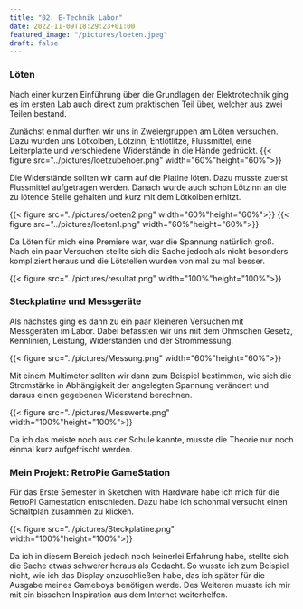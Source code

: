 ```yaml
---
title: "02. E-Technik Labor"
date: 2022-11-09T18:29:23+01:00
featured_image: "/pictures/loeten.jpeg"
draft: false
---
```


### Löten

Nach einer kurzen Einführung über die Grundlagen der Elektrotechnik ging es im ersten Lab auch direkt zum praktischen Teil über, welcher aus zwei Teilen bestand. 

Zunächst einmal durften wir uns in Zweiergruppen am Löten versuchen. Dazu wurden uns Lötkolben, Lötzinn, Entlötlitze, Flussmittel, eine Leiterplatte und verschiedene Widerstände in die Hände gedrückt. 
{{< figure src="../pictures/loetzubehoer.png" width="60%"height="60%">}}

Die Widerstände sollten wir dann auf die Platine löten. Dazu musste zuerst Flussmittel aufgetragen werden. Danach wurde auch schon Lötzinn an die zu lötende Stelle gehalten und kurz mit dem Lötkolben erhitzt. 

{{< figure src="../pictures/loeten2.png" width="60%"height="60%">}}
{{< figure src="../pictures/loeten1.png" width="60%"height="60%">}} 



Da Löten für mich eine Premiere war, war die Spannung natürlich groß. Nach ein paar Versuchen stellte sich die Sache jedoch als nicht besonders kompliziert heraus und die Lötstellen wurden von mal zu mal besser.

{{< figure src="../pictures/resultat.png" width="100%"height="100%">}}



### Steckplatine und Messgeräte

Als nächstes ging es dann zu ein paar kleineren Versuchen mit Messgeräten im Labor. Dabei befassten wir uns mit dem Ohmschen Gesetz, Kennlinien, Leistung, Widerständen und der Strommessung.

{{< figure src="../pictures/Messung.png" width="60%"height="60%">}}

Mit einem Multimeter sollten wir dann zum Beispiel bestimmen, wie sich die Stromstärke in Abhängigkeit der angelegten Spannung verändert und daraus einen gegebenen Widerstand berechnen.


{{< figure src="../pictures/Messwerte.png" width="100%"height="100%">}}

Da ich das meiste noch aus der Schule kannte, musste die Theorie nur noch einmal kurz aufgefrischt werden. 


### Mein Projekt: RetroPie GameStation

Für das Erste Semester in Sketchen with Hardware habe ich mich für die RetroPi Gamestation entschieden.
Dazu habe ich schonmal versucht einen Schaltplan zusammen zu klicken.

{{< figure src="../pictures/Steckplatine.png" width="100%"height="100%">}}

Da ich in diesem Bereich jedoch noch keinerlei Erfahrung habe, stellte sich die Sache etwas schwerer heraus als Gedacht. So wusste ich zum Beispiel nicht, wie ich das Display anzuschließen habe, das ich später für die Ausgabe meines Gameboys benötigen werde. Des Weiteren musste ich mir mit ein bisschen Inspiration aus dem Internet weiterhelfen.




